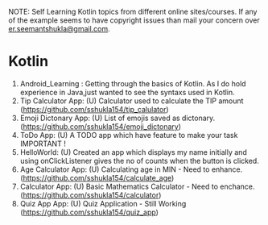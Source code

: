 NOTE: Self Learning Kotlin topics from different online sites/courses. If any of the example seems to have copyright issues than mail your concern over er.seemantshukla@gmail.com.

# Kotlin

1. Android_Learning : Getting through the basics of Kotlin. As I do hold experience in Java,just wanted to see the syntaxs used in Kotlin.
2. Tip Calculator App: (U) Calculator used to calculate the TIP amount (https://github.com/sshukla154/tip_calulator)
3. Emoji Dictonary App: (U) List of emojis saved as dictonary. (https://github.com/sshukla154/emoji_dictonary)
4. ToDo App: (U) A TODO app which have feature to make your task IMPORTANT !
5. HelloWorld: (U) Created an app which displays my name initially and using onClickListener gives the no of counts when the button is clicked.
6. Age Calculator App: (U) Calculating age in MIN - Need to enhance. (https://github.com/sshukla154/calculate_age)
7. Calculator App: (U) Basic Mathematics Calculator - Need to enchance. (https://github.com/sshukla154/calculator)
8. Quiz App App: (U) Quiz Application - Still Working (https://github.com/sshukla154/quiz_app)


